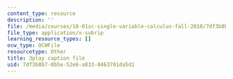 ```yaml
---
content_type: resource
description: ''
file: /media/courses/18-01sc-single-variable-calculus-fall-2010/7df3b8b70b5e52e6a8338463701da5d1_KhwQKE_tld0.vtt
file_type: application/x-subrip
learning_resource_types: []
ocw_type: OCWFile
resourcetype: Other
title: 3play caption file
uid: 7df3b8b7-0b5e-52e6-a833-8463701da5d1
---
```


